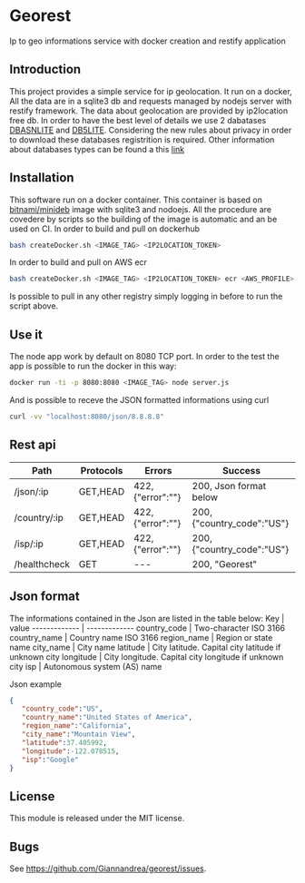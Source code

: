 # Georest
Ip to geo informations service with docker creation and restify application

## Introduction

This project provides a simple service for ip geolocation.
It run on a docker, All the data are in a sqlite3 db and requests managed by nodejs server with restify framework.
The data about geolocation are provided by ip2location free db. In order to have the best level of details we use 2 dabatases [DBASNLITE](https://lite.ip2location.com/database/ip-asn) and [DB5LITE](https://lite.ip2location.com/database/ip-country-region-city-latitude-longitude).
Considering the new rules about privacy in order to download these databases registrition is required.
Other information about databases types can be found a this [link](https://lite.ip2location.com)

## Installation
This software run on a docker container. This container is based on [bitnami/minideb]() image with sqlite3 and nodoejs. All the procedure are covedere by scripts so the building of the image is automatic and an be used on CI.
In order to build and pull on dockerhub
```bash
bash createDocker.sh <IMAGE_TAG> <IP2LOCATION_TOKEN>
```
In order to build and pull on AWS ecr
```bash
bash createDocker.sh <IMAGE_TAG> <IP2LOCATION_TOKEN> ecr <AWS_PROFILE> <AWS_REGION>
```
Is possible to pull in any other registry simply logging in before to run the script above.

## Use it
The node app work by default on 8080 TCP port. 
In order to the test the app is possible to run the docker in this way:
```bash
docker run -ti -p 8080:8080 <IMAGE_TAG> node server.js
```
And is possible to receve the JSON formatted informations using curl
```bash
curl -vv "localhost:8080/json/8.8.8.8"
```
## Rest api
Path  | Protocols  |  Errors  |  Success
------------- | ------------- | ------------- | -------------   
/json/:ip  | GET,HEAD  | 422, {"error":"<Error message>"}  | 200, Json format below
/country/:ip  | GET,HEAD  | 422, {"error":"<Error message>"}  | 200, {"country_code":"US"}
/isp/:ip  | GET,HEAD  | 422, {"error":"<Error message>"}  | 200, {"country_code":"US"}
/healthcheck  | GET  | ---  | 200, "Georest"

## Json format
The informations contained in the Json are listed in the table below:
Key  | value
------------- | -------------
country_code  | Two-character ISO 3166
country_name  | Country name ISO 3166
region_name  | Region or state name
city_name  | City name
latitude  | City latitude. Capital city latitude if unknown city
longitude  | City longitude. Capital city longitude if unknown city
isp  | Autonomous system (AS) name

Json example
```json
{
   "country_code":"US",
   "country_name":"United States of America",
   "region_name":"California",
   "city_name":"Mountain View",
   "latitude":37.405992,
   "longitude":-122.078515,
   "isp":"Google"
}
```
## License

This module is released under the MIT license.

## Bugs

See <https://github.com/Giannandrea/georest/issues>.
